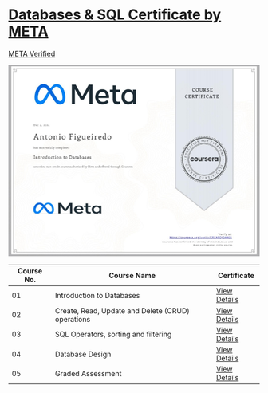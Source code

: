 # [Databases & SQL Certificate by META](https://coursera.org/share/a4825f0c6635570a56f63347be2830af)
[META Verified](https://coursera.org/share/a4825f0c6635570a56f63347be2830af)

![Screenshot](https://github.com/amgfigueiredo/Databases-and-SQL-Certificate/blob/ab89f23b776a4cc12ce72f1c66e55fdb3cb9a3b9/Databases_and_SQL_by_META.png)

| Course No.  | Course Name | Certificate |
| ------------- | ------------- | ------------- |
| 01  | Introduction to Databases  | [View Details](https://www.coursera.org/learn/introduction-to-databases#modules)
| 02  | Create, Read, Update and Delete (CRUD) operations  | [View Details](https://www.coursera.org/learn/introduction-to-databases#modules)
| 03  | SQL Operators, sorting and filtering  | [View Details](https://www.coursera.org/learn/introduction-to-databases#modules)
| 04  | Database Design  | [View Details](https://www.coursera.org/learn/introduction-to-databases#modules)
| 05  | Graded Assessment  | [View Details](https://www.coursera.org/learn/introduction-to-databases#modules)
